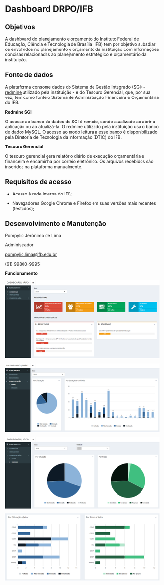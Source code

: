 # Dashboard DRPO/IFB

## Objetivos

A dashboard do planejamento e orçamento do Instituto Federal de Educação, Ciência e Tecnologia de Brasília (IFB) tem por objetivo subsdiar os envolvidos no planejamento e orçamento da instituição com informações concisas relacionadas ao planejamento estratégico e orçamentário da instituição.

## Fonte de dados

A plataforma consome dados do Sistema de Gestão Integrado (SGI) - [redmine](https://www.redmine.org/) utilizado pela instituição - e do Tesouro Gerencial, que, por sua vez, tem como fonte o Sistema de Administração Financeira e Orçamentária do IFB.

**Redmine SGI**

O acesso ao banco de dados do SGI é remoto, sendo atualizado ao abrir a aplicação ou ao atualizá-la. O redmine utilizado pela instituição usa o banco de dados MySQL. O acesso ao modo leitura a esse banco é disponibilizado pela Diretoria de Tecnologia da Informação (DTIC) do IFB.

**Tesouro Gerencial**

O tesouro gerencial gera relatório diário de execução orçamentária e financeira e encaminha por correio eletrônico. Os arquivos recebidos são inseridos na plataforma manualmente. 

## Requisitos de acesso

- Acesso à rede interna do IFB;

- Navegadores Google Chrome e Firefox em suas versões mais recentes (testados);

## Desenvolvimento e Manutenção

Pompylio Jerônimo de Lima

Administrador

pompylio.lima@ifb.edu.br

(61) 99800-9995

**Funcionamento**

![](img/dashboard-plan-ifb.PNG)

![](img/dashboard-plan-ifb2.PNG)

![](img/dashboard-plan-ifb3.PNG)

![](img/dashboard-plan-ifb4.PNG)

